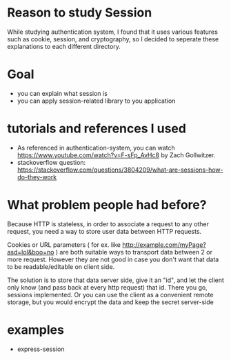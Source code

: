 # Reason to study Session

While studying authentication system, I found that it uses various features such as cookie, session, and cryptography, so I decided to seperate these explanations to each different directory.

# Goal

* you can explain what session is
* you can apply session-related library to you application

# tutorials and references I used

* As referenced in authentication-system, you can watch https://www.youtube.com/watch?v=F-sFp_AvHc8 by  Zach Gollwitzer. 
* stackoverflow question: https://stackoverflow.com/questions/3804209/what-are-sessions-how-do-they-work

# What problem people had before?

Because HTTP is stateless, in order to associate a request to any other request, you need a way to store user data between HTTP requests.

Cookies or URL parameters ( for ex. like http://example.com/myPage?asd=lol&boo=no ) are both suitable ways to transport data between 2 or more request. However they are not good in case you don't want that data to be readable/editable on client side.

The solution is to store that data server side, give it an "id", and let the client only know (and pass back at every http request) that id. There you go, sessions implemented. Or you can use the client as a convenient remote storage, but you would encrypt the data and keep the secret server-side

# examples

* express-session